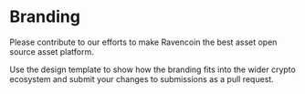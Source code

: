 # Branding

Please contribute to our efforts to make Ravencoin the best asset open source asset platform.  

Use the design template to show how the branding fits into the wider crypto ecosystem and submit your changes to submissions as a pull request.
